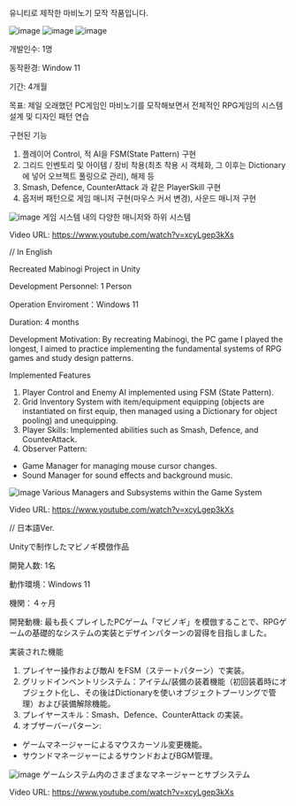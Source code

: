 유니티로 제작한 마비노기 모작 작품입니다.

![image](https://github.com/user-attachments/assets/ea3646b1-b3d9-47dd-a594-d310dda066c3)
![image](https://github.com/user-attachments/assets/9f7c6941-374e-43c7-963b-997295ebfe3d)
![image](https://github.com/user-attachments/assets/be5f8598-ace4-4877-a6f3-1bd6355a3b10)

개발인수: 1명

동작환경: Window 11

기간: 4개월

목표: 제일 오래했던 PC게임인 마비노기를 모작해보면서 전체적인 RPG게임의 시스템 설계 및 디자인 패턴 연습

구현된 기능

1. 플레이어 Control, 적 AI을 FSM(State Pattern) 구현
2. 그리드 인벤토리 및 아이템 / 장비 착용(최초 착용 시 객체화, 그 이후는 Dictionary에 넣어 오브젝트 풀링으로 관리), 해제 등
3. Smash, Defence, CounterAttack 과 같은 PlayerSkill 구현
4. 옵저버 패턴으로 게임 매니저 구현(마우스 커서 변경), 사운드 매니저 구현

![image](https://github.com/user-attachments/assets/94e72b97-a113-4a35-ac1c-f77a2e688696)
게임 시스템 내의 다양한 매니저와 하위 시스템

Video URL: https://www.youtube.com/watch?v=xcyLgep3kXs

// In English

Recreated Mabinogi Project in Unity

Development Personnel: 1 Person

Operation Enviroment：Windows 11

Duration: 4 months

Development Motivation:
By recreating Mabinogi, the PC game I played the longest, I aimed to practice implementing the fundamental systems of RPG games and study design patterns.

Implemented Features

1. Player Control and Enemy AI implemented using FSM (State Pattern).
2. Grid Inventory System with item/equipment equipping (objects are instantiated on first equip, then managed using a Dictionary for object pooling) and unequipping.
3. Player Skills: Implemented abilities such as Smash, Defence, and CounterAttack.
4. Observer Pattern:
- Game Manager for managing mouse cursor changes.
- Sound Manager for sound effects and background music.

![image](https://github.com/user-attachments/assets/69fd2254-5cf2-4e61-a011-a594e1f7dcae)
Various Managers and Subsystems within the Game System

Video URL: https://www.youtube.com/watch?v=xcyLgep3kXs

// 日本語Ver.

Unityで制作したマビノギ模倣作品

開発人数: 1名

動作環境：Windows 11

機関：４ヶ月

開発動機:
最も長くプレイしたPCゲーム「マビノギ」を模倣することで、RPGゲームの基礎的なシステムの実装とデザインパターンの習得を目指しました。

実装された機能

1. プレイヤー操作および敵AI をFSM（ステートパターン）で実装。
2. グリッドインベントリシステム：アイテム/装備の装着機能（初回装着時にオブジェクト化し、その後はDictionaryを使いオブジェクトプーリングで管理）および装備解除機能。
3. プレイヤースキル：Smash、Defence、CounterAttack の実装。
4. オブザーバーパターン:
- ゲームマネージャーによるマウスカーソル変更機能。
- サウンドマネージャーによるサウンドおよびBGM管理。

![image](https://github.com/user-attachments/assets/5fe8653d-657f-4944-8989-22e50a210fbd)
ゲームシステム内のさまざまなマネージャーとサブシステム

Video URL: https://www.youtube.com/watch?v=xcyLgep3kXs
